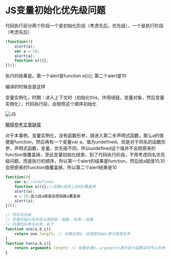 # JS变量初始化优先级问题

代码执行前分两个阶段一个是初始化阶段（考虑先后，优先级），一个是执行阶段（考虑先后）
```js
(function(){
    alert(a);
    var a = 10;
    alert(a);
    function a(){};
})();
```
执行的结果是。第一个alert是function a(){};  第二个alert是10

编译的时候会是这样

变量实例化，时期：进入上下文时（初始化this，作用域链，变量对象，然后变量实例化），代码执行前，会按照这个顺序初始化

![JS](/study/JS/variable-priority.png)

[解释参考文章链接](http://weizhifeng.net/javascript-the-core.html)

对于本事例，变量实例化，没有函数形参，就进入第二步声明式函数，那么a的值便是function，然后再有一个变量var a，值为undefined，但是对于同名的函数形参，声明式函数，变量，优先级不同，所以undefined这个值并不会把原来的function值覆盖掉，至此变量初始化结束，到了代码执行阶段，不用考虑同名优先级问题，而是执行的顺序，所以第一个alert的结果是function，然后给a赋值10,10会把原来的function值覆盖掉，所以第二个alert结果是10

```js
function(){
    var a;//undefined
    function a(){};//函数a会把上边的a覆盖掉
    alert(a);
    a = 10;这儿给a赋值会把函数a覆盖掉
    alert(a);
})();

// 同名优先级
// 变量初始化优先级从高到低：函数--形参--变量
// 所谓的形参与实参，如下
function one(a,b,c){
    return one.length; // 结果会是3，这里面的abc表示就是形参
}
function two(a,b,c){
    return arguments.length; // 结果会是0，arguments表示执行函数实际传入的参数，比如two(1,2,3);  1,2,3表示就是实际的参数
}
```
